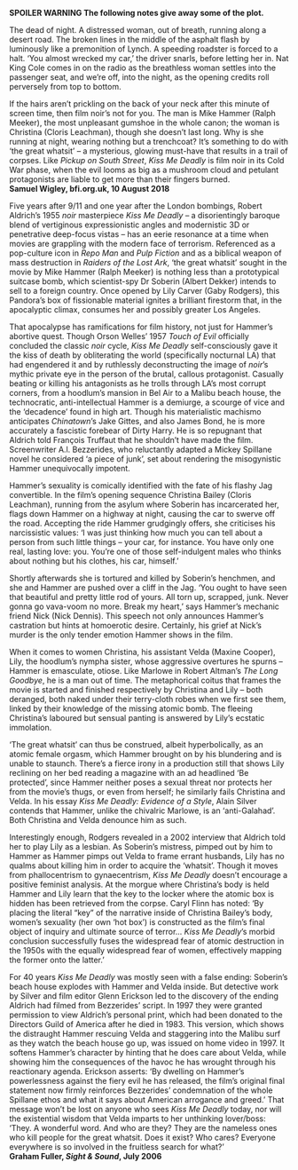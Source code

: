 
**SPOILER WARNING  The following notes give away some of the plot.**

The dead of night. A distressed woman, out of breath, running along a desert road. The broken lines in the middle of the asphalt flash by luminously like a premonition of Lynch. A speeding roadster is forced to a halt. ‘You almost wrecked my car,’ the driver snarls, before letting her in. Nat King Cole comes in on the radio as the breathless woman settles into the passenger seat, and we’re off, into the night, as the opening credits roll perversely from top  to bottom.

If the hairs aren’t prickling on the back of your neck after this minute of screen time, then film noir’s not for you. The man is Mike Hammer (Ralph Meeker), the most unpleasant gumshoe in the whole canon; the woman is Christina (Cloris Leachman), though she doesn’t last long. Why is she running at night, wearing nothing but a trenchcoat? It’s something to do with ‘the great whatsit’ – a mysterious, glowing must-have that results in a trail of corpses. Like _Pickup on South Street_, _Kiss Me Deadly_ is film noir in its Cold War phase, when the evil looms as big as a mushroom cloud and petulant protagonists are liable to get more than their fingers burned.<br>
**Samuel Wigley, bfi.org.uk, 10 August 2018**

Five years after 9/11 and one year after the London bombings, Robert Aldrich’s 1955 _noir_ masterpiece _Kiss Me Deadly_ – a disorientingly baroque blend of vertiginous expressionistic angles and modernistic 3D or penetrative deep-focus vistas – has an eerie resonance at a time when movies are grappling with the modern face of terrorism. Referenced as a pop-culture icon in _Repo Man_ and _Pulp Fiction_ and as a biblical weapon of mass destruction in _Raiders of the Lost Ark_, ‘the great whatsit’ sought in the movie by Mike Hammer (Ralph Meeker) is nothing less than a prototypical suitcase bomb, which scientist-spy Dr Soberin (Albert Dekker) intends to sell to a foreign country. Once opened by Lily Carver (Gaby Rodgers), this Pandora’s box of fissionable material ignites a brilliant firestorm that, in the apocalyptic climax, consumes her and possibly greater Los Angeles.

That apocalypse has ramifications for film history, not just for Hammer’s abortive quest. Though Orson Welles’ 1957 _Touch of Evil_ officially concluded the classic _noir_ cycle, _Kiss Me Deadly_ self-consciously gave it the kiss of death by obliterating the world (specifically nocturnal LA) that had engendered it and by ruthlessly deconstructing the image of _noir_’s mythic private eye in the person of the brutal, callous protagonist. Casually beating or killing his antagonists as he trolls through LA’s most corrupt corners, from a hoodlum’s mansion in Bel Air to a Malibu beach house, the technocratic, anti-intellectual Hammer is a demiurge, a scourge of vice and the ‘decadence’ found in high art. Though his materialistic machismo anticipates _Chinatown_’s Jake Gittes, and also James Bond, he is more accurately a fascistic forebear of Dirty Harry. He is so repugnant that Aldrich told François Truffaut that he shouldn’t have made the film. Screenwriter A.l. Bezzerides, who reluctantly adapted a Mickey Spillane novel he considered ‘a piece of junk’, set about rendering the misogynistic Hammer unequivocally impotent.

Hammer’s sexuality is comically identified with the fate of his flashy Jag convertible. In the film’s opening sequence Christina Bailey (Cloris Leachman), running from the asylum where Soberin has incarcerated her, flags down Hammer on a highway at night, causing the car to swerve off the road. Accepting the ride Hammer grudgingly offers, she criticises his narcissistic values: ‘I was just thinking how much you can tell about a person from such little things – your car, for instance. You have only one real, lasting love: you. You’re one of those self-indulgent males who thinks about nothing but his clothes, his car, himself.’

Shortly afterwards she is tortured and killed by Soberin’s henchmen, and she and Hammer are pushed over a cliff in the Jag. ‘You ought to have seen that beautiful and pretty little rod of yours. All torn up, scrapped, junk. Never gonna go vava-voom no more. Break my heart,’ says Hammer’s mechanic friend Nick (Nick Dennis). This speech not only announces Hammer’s castration but hints at homoerotic desire. Certainly, his grief at Nick’s murder is the only tender emotion Hammer shows in the film.

When it comes to women Christina, his assistant Velda (Maxine Cooper), Lily, the hoodlum’s nympha sister, whose aggressive overtures he spurns – Hammer is emasculate, otiose. Like Marlowe in Robert Altman’s _The Long Goodbye_, he is a man out of time. The metaphorical coitus that frames the movie is started and finished respectively by Christina and Lily – both deranged, both naked under their terry-cloth robes when we first see them, linked by their knowledge of the missing atomic bomb. The fleeing Christina’s laboured but sensual panting is answered by Lily’s ecstatic immolation.

‘The great whatsit’ can thus be construed, albeit hyperbolically, as an atomic female orgasm, which Hammer brought on by his blundering and is unable to staunch. There’s a fierce irony in a production still that shows Lily reclining on her bed reading a magazine with an ad headlined ‘Be protected’, since Hammer neither poses a sexual threat nor protects her from the movie’s thugs, or even from herself; he similarly fails Christina and Velda. In his essay _Kiss Me Deadly: Evidence of a Style_, Alain Silver contends that Hammer, unlike the chivalric Marlowe, is an ‘anti-Galahad’. Both Christina and Velda denounce him as such.

Interestingly enough, Rodgers revealed in a 2002 interview that Aldrich told her to play Lily as a lesbian. As Soberin’s mistress, pimped out by him to Hammer as Hammer pimps out Velda to frame errant husbands, Lily has no qualms about killing him in order to acquire the ‘whatsit’. Though it moves from phallocentrism to gynaecentrism, _Kiss Me Deadly_ doesn’t encourage a positive feminist analysis. At the morgue where Christina’s body is held Hammer and Lily learn that the key to the locker where the atomic box is hidden has been retrieved from the corpse. Caryl Flinn has noted: ‘By placing the literal “key” of the narrative inside of Christina Bailey’s body, women’s sexuality (her own ‘hot box’) is constructed as the film’s final object of inquiry and ultimate source of terror... _Kiss Me Deadly_’s morbid conclusion successfully fuses the widespread fear of atomic destruction in the 1950s with the equally widespread fear of women, effectively mapping the former onto the latter.’

For 40 years _Kiss Me Deadly_ was mostly seen with a false ending: Soberin’s beach house explodes with Hammer and Velda inside. But detective work by Silver and film editor Glenn Erickson led to the discovery of the ending Aldrich had filmed from Bezzerides’ script. In 1997 they were granted permission to view Aldrich’s personal print, which had been donated to the Directors Guild of America after he died in 1983. This version, which shows the distraught Hammer rescuing Velda and staggering into the Malibu surf as they watch the beach house go up, was issued on home video in 1997. It softens Hammer’s character by hinting that he does care about Velda, while showing him the consequences of the havoc he has wrought through his reactionary agenda. Erickson asserts: ‘By dwelling on Hammer’s powerlessness against the fiery evil he has released, the film’s original final statement now firmly reinforces Bezzerides’ condemnation of the whole Spillane ethos and what it says about American arrogance and greed.’ That message won’t be lost on anyone who sees _Kiss Me Deadly_ today, nor will the existential wisdom that Velda imparts to her unthinking lover/boss: ‘They. A wonderful word. And who are they? They are the nameless ones who kill people for the great whatsit. Does it exist? Who cares? Everyone everywhere is so involved in the fruitless search for what?’<br>
**Graham Fuller, _Sight & Sound_, July 2006**
<!--stackedit_data:
eyJoaXN0b3J5IjpbLTQwOTA1OTUxMV19
-->